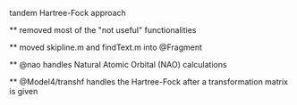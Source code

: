tandem Hartree-Fock approach

** removed most of the "not useful" functionalities

** moved skipline.m and findText.m into @Fragment

** @nao handles Natural Atomic Orbital (NAO) calculations

** @Model4/transhf handles the Hartree-Fock after a transformation matrix is given

